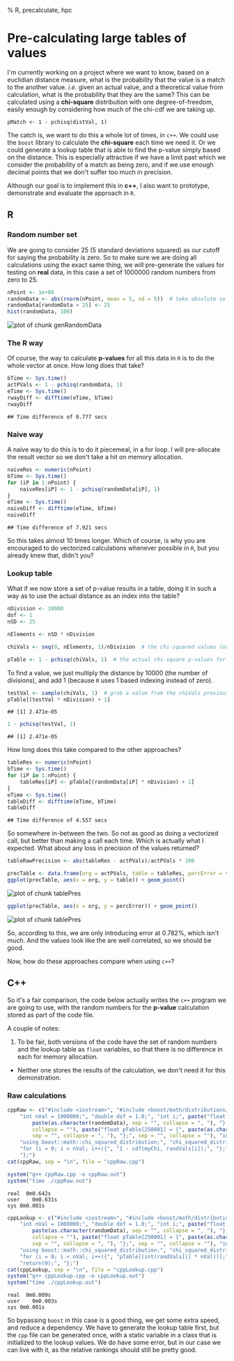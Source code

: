 % R, precalculate, hpc





# Pre-calculating large tables of values

I'm currently working on a project where we want to know, based on a euclidian distance measure, what is the probability that the value is a match to the another value. *i.e.* given an actual value, and a theoretical value from calculation, what is the probability that they are the same? This can be calculated using a **chi-square** distribution with one degree-of-freedom, easily enough by considering how much of the chi-cdf we are taking up.

```
pMatch <- 1 - pchisq(distVal, 1)
```

The catch is, we want to do this a whole lot of times, in `c++`. We could use the `boost` library to calculate the **chi-square** each time we need it. Or we could generate a lookup table that is able to find the p-value simply based on the distance. This is especially attractive if we have a limit past which we consider the probability of a match as being zero, and if we use enough decimal points that we don't suffer too much in precision.

Although our goal is to implement this in **c++**, I also want to prototype, demonstrate and evaluate the approach in `R`.

## R

### Random number set

We are going to consider 25 (5 standard deviations squared) as our cutoff for saying the probability is zero. So to make sure we are doing all calculations using the exact same thing, we will pre-generate the values for testing on **real** data, in this case a set of 1000000 random numbers from zero to 25.


```r
nPoint <- 1e+06
randomData <- abs(rnorm(nPoint, mean = 5, sd = 5))  # take absolute so we have only positive values
randomData[randomData > 25] <- 25
hist(randomData, 100)
```

![plot of chunk genRandomData](/home/rmflight/Projects/personal/researchBlog/researchBlog/img/genRandomData.png) 


### The R way

Of course, the way to calculate **p-values** for all this data in `R` is to do the whole vector at once. How long does that take?


```r
bTime <- Sys.time()
actPVals <- 1 - pchisq(randomData, 1)
eTime <- Sys.time()
rwayDiff <- difftime(eTime, bTime)
rwayDiff
```

```
## Time difference of 0.777 secs
```


### Naive way

A naive way to do this is to do it piecemeal, in a for loop. I will pre-allocate the result vector so we don't take a hit on memory allocation.


```r
naiveRes <- numeric(nPoint)
bTime <- Sys.time()
for (iP in 1:nPoint) {
    naiveRes[iP] <- 1 - pchisq(randomData[iP], 1)
}
eTime <- Sys.time()
naiveDiff <- difftime(eTime, bTime)
naiveDiff
```

```
## Time difference of 7.921 secs
```


So this takes almost 10 times longer. Which of course, is why you are encouraged to do vectorized calculations whenever possible in `R`, but you already knew that, didn't you?

### Lookup table

What if we now store a set of p-value results in a table, doing it in such a way as to use the actual distance as an index into the table?


```r
nDivision <- 10000
dof <- 1
nSD <- 25

nElements <- nSD * nDivision

chiVals <- seq(0, nElements, 1)/nDivision  # the chi-squared values (or distances), also used as indices when multiplied by 10000

pTable <- 1 - pchisq(chiVals, 1)  # the actual chi-square p-values for those distances
```


To find a value, we just multiply the distance by 10000 (the number of divisions), and add 1 (because `R` uses 1 based indexing instead of zero).


```r
testVal <- sample(chiVals, 1)  # grab a value from the chiVals previously generated
pTable[(testVal * nDivision) + 1]
```

```
## [1] 2.471e-05
```

```r
1 - pchisq(testVal, 1)
```

```
## [1] 2.471e-05
```


How long does this take compared to the other approaches?


```r
tableRes <- numeric(nPoint)
bTime <- Sys.time()
for (iP in 1:nPoint) {
    tableRes[iP] <- pTable[(randomData[iP] * nDivision) + 1]
}
eTime <- Sys.time()
tableDiff <- difftime(eTime, bTime)
tableDiff
```

```
## Time difference of 4.557 secs
```


So somewhere in-between the two. So not as good as doing a vectorized call, but better than making a call each time. Which is actually what I expected. What about any loss in precision of the values returned?


```r
tableRawPrecision <- abs(tableRes - actPVals)/actPVals * 100

precTable <- data.frame(org = actPVals, table = tableRes, percError = tableRawPrecision)
ggplot(precTable, aes(x = org, y = table)) + geom_point()
```

![plot of chunk tablePres](/home/rmflight/Projects/personal/researchBlog//researchBlog/img/tablePres1.png) 

```r
ggplot(precTable, aes(x = org, y = percError)) + geom_point()
```

![plot of chunk tablePres](/home/rmflight/Projects/personal/researchBlog//researchBlog/img/tablePres2.png) 


So, according to this, we are only introducing error at 0.782%, which isn't much. And the values look like the are well correlated, so we should be good. 

Now, how do these approaches compare when using `c++`?

## C++

So it's a fair comparison, the code below actually writes the `c++` program we are going to use, with the random numbers for the **p-value** calculation stored as part of the code file. 

A couple of notes:

1. To be fair, both versions of the code have the set of random numbers and the lookup table as `float` variables, so that there is no difference in each for memory allocation.
* Neither one stores the results of the calculation, we don't need it for this demonstration.

### Raw calculations


```r
cppRaw <- c("#include <iostream>", "#include <boost/math/distributions/chi_squared.hpp>", 
    "int nVal = 1000000;", "double dof = 1.0;", "int i;", paste("float randVals[1000000] = {", 
        paste(as.character(randomData), sep = "", collapse = ", "), "};", sep = "", 
        collapse = ""), paste("float pTable[250001] = {", paste(as.character(pTable), 
        sep = "", collapse = ", "), "};", sep = "", collapse = ""), "int main() {", 
    "using boost::math::chi_squared_distribution;", "chi_squared_distribution<> myChi(dof);", 
    "for (i = 0; i < nVal; i++){", "1 - cdf(myChi, randVals[i]);", "};", "return(0);", 
    "};")
cat(cppRaw, sep = "\n", file = "cppRaw.cpp")

system("g++ cppRaw.cpp -o cppRaw.out")
system("time ./cppRaw.out")
```

```
real  0m0.642s
user	0m0.631s
sys	0m0.001s
```

```r
cppLookup <- c("#include <iostream>", "#include <boost/math/distributions/chi_squared.hpp>", 
    "int nVal = 1000000;", "double dof = 1.0;", "int i;", paste("float randVals[1000000] = {", 
        paste(as.character(randomData), sep = "", collapse = ", "), "};", sep = "", 
        collapse = ""), paste("float pTable[250001] = {", paste(as.character(pTable), 
        sep = "", collapse = ", "), "};", sep = "", collapse = ""), "int main() {", 
    "using boost::math::chi_squared_distribution;", "chi_squared_distribution<> myChi(dof);", 
    "for (i = 0; i < nVal; i++){", "pTable[(int(randVals[i] * nVal))];", "};", 
    "return(0);", "};")
cat(cppLookup, sep = "\n", file = "cppLookup.cpp")
system("g++ cppLookup.cpp -o cppLookup.out")
system("time ./cppLookup.out")
```

```
real  0m0.009s
user	0m0.003s
sys	0m0.001s
```


So bypassing `boost` in this case is a good thing, we get some extra speed, and reduce a dependency. We have to generate the lookup table first, but the `cpp` file can be generated once, with a static variable in a class that is initialized to the lookup values. We do have some error, but in our case we can live with it, as the relative rankings should still be pretty good.
